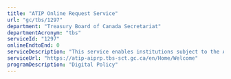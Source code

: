 ```yaml
---
title: "ATIP Online Request Service"
url: "gc/tbs/1297"
department: "Treasury Board of Canada Secretariat"
departmentAcronym: "tbs"
serviceId: "1297"
onlineEndtoEnd: 0
serviceDescription: "This service enables institutions subject to the Access to Information Act and the Privacy Act to receive and respond to Access to Information and Privacy (ATIP) requests, including fees collected electronically (where applicable)."
serviceUrl: "https://atip-aiprp.tbs-sct.gc.ca/en/Home/Welcome"
programDescription: "Digital Policy"
---
```

